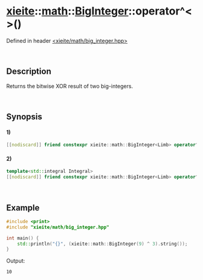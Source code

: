 # [xieite](../../../../../xieite.md)\:\:[math](../../../../../math.md)\:\:[BigInteger<Limb>](../../../../big_integer.md)\:\:operator^\<\>\(\)
Defined in header [<xieite/math/big_integer.hpp>](../../../../../../../include/xieite/math/big_integer.hpp)

&nbsp;

## Description
Returns the bitwise XOR result of two big-integers.

&nbsp;

## Synopsis
#### 1)
```cpp
[[nodiscard]] friend constexpr xieite::math::BigInteger<Limb> operator^(const xieite::math::BigInteger<Limb>& leftOperand, const xieite::math::BigInteger<Limb>& rightOperand) noexcept;
```
#### 2)
```cpp
template<std::integral Integral>
[[nodiscard]] friend constexpr xieite::math::BigInteger<Limb> operator^(const xieite::math::BigInteger<Limb>& leftOperand, Integral rightOperand) noexcept;
```

&nbsp;

## Example
```cpp
#include <print>
#include "xieite/math/big_integer.hpp"

int main() {
    std::println("{}", (xieite::math::BigInteger(9) ^ 3).string());
}
```
Output:
```
10
```
